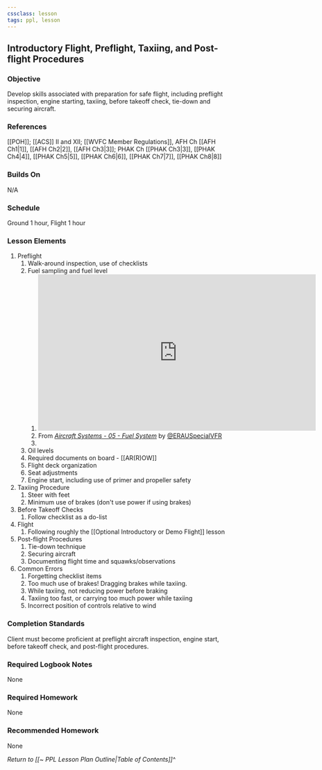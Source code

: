 ```yaml
---
cssclass: lesson
tags: ppl, lesson
---
```


## Introductory Flight, Preflight, Taxiing, and Post-flight Procedures

### Objective
Develop skills associated with preparation for safe flight, including preflight inspection, engine starting, taxiing, before takeoff check, tie-down and securing aircraft.

### References
[[POH]]; [[ACS]] II and XII; [[WVFC Member Regulations]], AFH Ch [[AFH Ch1|1]], [[AFH Ch2|2]], [[AFH Ch3|3]]; PHAK Ch [[PHAK Ch3|3]], [[PHAK Ch4|4]], [[PHAK Ch5|5]], [[PHAK Ch6|6]], [[PHAK Ch7|7]], [[PHAK Ch8|8]]

### Builds On
N/A

### Schedule
Ground 1 hour, Flight 1 hour

### Lesson Elements
1. Preflight
	1. Walk-around inspection, use of checklists
	2. Fuel sampling and fuel level
		1. <iframe id="ytplayer" type="text/html" width="640" height="360" src="https://youtube.com/embed/rya4YFDpsPs?start=193"  frameborder="0"></iframe>
		1. From *[Aircraft Systems - 05 - Fuel System](https://www.youtube.com/watch?v=rya4YFDpsPs)* by [@ERAUSpecialVFR](https://www.youtube.com/@ERAUSpecialVFR)
		2.
	3. Oil levels
	4. Required documents on board - [[AR(R)OW]]
	5. Flight deck organization
	6. Seat adjustments
	7. Engine start, including use of primer and propeller safety
2. Taxiing Procedure
	1. Steer with feet
	4. Minimum use of brakes (don't use power if using brakes)
3. Before Takeoff Checks
	1. Follow checklist as a do-list
4. Flight
	1. Following roughly the [[Optional Introductory or Demo Flight]] lesson
5. Post-flight Procedures
	1. Tie-down technique
	3. Securing aircraft
	4. Documenting flight time and squawks/observations
6. Common Errors
	1. Forgetting checklist items
	2. Too much use of brakes! Dragging brakes while taxiing.
	3. While taxiing, not reducing power before braking
	4. Taxiing too fast, or carrying too much power while taxiing
	5. Incorrect position of controls relative to wind

### Completion Standards
Client must become proficient at preflight aircraft inspection, engine start, before takeoff check, and post-flight procedures.

### Required Logbook Notes
None

### Required Homework
None

### Recommended Homework
None

*Return to [[~ PPL Lesson Plan Outline|Table of Contents]]^*